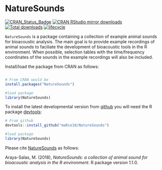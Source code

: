 # NatureSounds

[![CRAN\_Status\_Badge](https://www.r-pkg.org/badges/version/NatureSounds)](https://cran.r-project.org/package=NatureSounds)
[![CRAN RStudio mirror downloads](http://cranlogs.r-pkg.org/badges/NatureSounds)](http://www.r-pkg.org/pkg/NatureSounds)
[![Total downloads](https://cranlogs.r-pkg.org/badges/grand-total/NatureSounds?color=blue)](https://r-pkg.org/pkg/NatureSounds)
[![lifecycle](https://img.shields.io/badge/lifecycle-experimental-orange.svg)](https://www.tidyverse.org/lifecycle/#experimental)

`NatureSounds` is a package containing a collection of example animal sounds for bioacoustic analysis. The main goal is to provide example recordings of animal sounds to faciliate the development of bioacoustic tools in the R environment. When possible, selection tables with the time/frequency coordinates of the sounds in the example recordings will also be included.


Install/load the package from CRAN as follows:

```r

# From CRAN would be
install.packages("NatureSounds")

#load package
library(NatureSounds)

```

To install the latest developmental version from [github](http://github.com/) you will need the R package [devtools](https://cran.r-project.org/package=devtools):

```r
# From github
devtools::install_github("maRce10/NatureSounds")

#load package
library(NatureSounds)

```

Please cite [NatureSounds](https://cran.r-project.org/package=NatureSounds) as follows:

Araya-Salas, M. (2018), *NatureSounds: a collection of animal sound for bioacoustic analysis in the R environment*. R package version 1.1.0.
